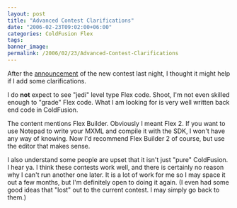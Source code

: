 ```yaml
---
layout: post
title: "Advanced Contest Clarifications"
date: "2006-02-23T09:02:00+06:00"
categories: ColdFusion Flex 
tags: 
banner_image: 
permalink: /2006/02/23/Advanced-Contest-Clarifications
---
```


After the <a href="http://ray.camdenfamily.com/index.cfm/2006/2/22/Advanced-Contest-Announced">announcement</a> of the new contest last night, I thought it might help if I add some clarifications.

I do <b>not</b> expect to see "jedi" level type Flex code. Shoot, I'm not even skilled enough to "grade" Flex code. What I am looking for is very well written back end code in ColdFusion. 

The content mentions Flex Builder. Obviously I meant Flex 2. If you want to use Notepad to write your MXML and compile it with the SDK, I won't have any way of knowing. Now I'd recommend Flex Builder 2 of course, but use the editor that makes sense.

I also understand some people are upset that it isn't just "pure" ColdFusion. I hear ya. I think these contests work well, and there is certainly no reason why I can't run another one later. It is a lot of work for me so I may space it out a few months, but I'm definitely open to doing it again. (I even had some good ideas that "lost" out to the current contest. I may simply go back to them.)